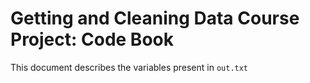 # Getting and Cleaning Data Course Project: Code Book  

This document describes the variables present in `out.txt`